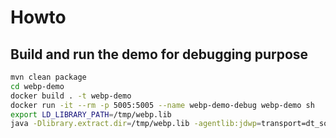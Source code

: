 
# Howto

## Build and run the demo for debugging purpose

```bash
mvn clean package
cd webp-demo
docker build . -t webp-demo
docker run -it --rm -p 5005:5005 --name webp-demo-debug webp-demo sh
export LD_LIBRARY_PATH=/tmp/webp.lib
java -Dlibrary.extract.dir=/tmp/webp.lib -agentlib:jdwp=transport=dt_socket,server=y,suspend=y,address=*:5005 -jar webp-demo.jar /tmp/rose.webp /tmp/rose.raw
```
